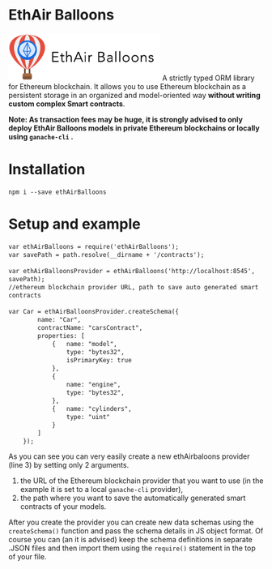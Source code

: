 # EthAir Balloons
<img src="logo_official.png" width="300">
A strictly typed ORM library for Ethereum blockchain.
It allows you to use Ethereum blockchain as a persistent storage in an organized and model-oriented way <strong>without writing custom complex Smart contracts</strong>.


<strong>Note:
As transaction fees may be huge, it is strongly advised to only deploy EthAir Balloons models in private Ethereum blockchains or locally using
`ganache-cli` .
</strong>


# Installation
```
npm i --save ethAirBalloons
```

# Setup and example

```JS
var ethAirBalloons = require('ethAirBalloons');
var savePath = path.resolve(__dirname + '/contracts');

var ethAirBalloonsProvider = ethAirBalloons('http://localhost:8545', savePath); 
//ethereum blockchain provider URL, path to save auto generated smart contracts

var Car = ethAirBalloonsProvider.createSchema({
		name: "Car",
		contractName: "carsContract",
		properties: [
		    {   name: "model",
				type: "bytes32",
				isPrimaryKey: true
			},
			{ 
			    name: "engine",
			    type: "bytes32",
			},
			{   name: "cylinders",
				type: "uint"
			}
		]
	});

```

As you can see you can very easily create a new ethAirbaloons provider (line 3) by setting only 2 arguments.
1) the URL of the Ethereum blockchain provider that you want to use
(in the example it is set to a local `ganache-cli` provider),
2) the path where you want to save the automatically generated smart contracts of your models.

After you create the provider you can create new data schemas using the `createSchema()` function and pass the schema details in JS object format.
Of course you can (an it is advised) keep the schema definitions in separate .JSON files and then import them using the `require()` statement in the top of your file.
